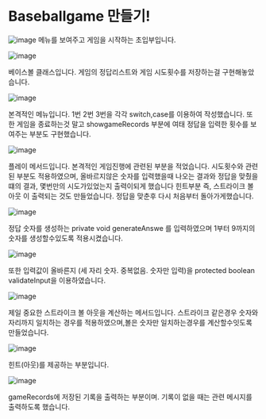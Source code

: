 # Baseballgame 만들기!
![image](https://github.com/user-attachments/assets/00e748a6-0fdb-4cbf-9e26-7104f864d330)
메뉴를 보여주고 게임을 시작하는 초입부입니다.

![image](https://github.com/user-attachments/assets/3f7f83d3-3923-46c2-8dcc-914eef37b320)

베이스볼 클래스입니다.
게임의 정답리스트와 게임 시도횟수를 저장하는걸 구현해놓았습니다.

![image](https://github.com/user-attachments/assets/d7f03938-c542-4a62-ba0f-cd0b2315dff0)

본격적인 메뉴입니다. 1번 2번 3번을 각각 switch,case를 이용하여 작성했습니다.
또한 게임을 종료하는것 말고 showgameRecords 부분에 여태 정답을 입력한 횟수를 보여주는 부분도 구현했습니다.

![image](https://github.com/user-attachments/assets/abcf9c5b-c43a-49dc-9d94-2966fc9e4c41)

플레이 메서드입니다.
본격적인 게임진행에 관련된 부분을 적었습니다.
시도횟수와 관련된 부분도 적용하였으며, 올바르지않은 숫자를 입력했을때 나오는 결과와 정답을 맞췄을떄의 결과, 몇번만의 시도가있었는지 출력이되게 했습니다
힌트부분 즉, 스트라이크 볼 아웃 이 출력되는 것도 만들었습니다.
정답을 맞춘후 다시 처음부터 돌아가게했습니다.

![image](https://github.com/user-attachments/assets/c462423e-9fd1-4a05-ba56-5ae3da0f3439)

정답 숫자를 생성하는  private void generateAnswe 를 입력하였으며 1부터 9까지의 숫자를 생성할수있도록 적용시켰습니다.

![image](https://github.com/user-attachments/assets/57aeb0b4-e52b-473b-ab1d-be307041fe94)

또한 입력값이 올바른지 (세 자리 숫자. 중복없음. 숫자만 입력)을  protected boolean validateInput을 이용하였습니다.

![image](https://github.com/user-attachments/assets/658e302f-b02d-45f1-9657-701067b815ca)

제일 중요한 스트라이크 볼 아웃을 계산하는 메서드입니다.
스트라이크 같은경우 숫자와 자리까지 일치하는 경우를 적용하였으며,볼은 숫자만 일치하는경우를 계산할수잇도록 만들었습니다.

![image](https://github.com/user-attachments/assets/be4c7452-92a5-4746-b1ac-28c2a1c14d72)

힌트(아웃)를 제공하는 부분입니다. 

![image](https://github.com/user-attachments/assets/9146bff1-ef37-4585-b633-43be7b3c9530)

gameRecords에 저장된 기록을 출력하는 부분이며. 기록이 없을 때는 관련 메시지를 출력하도록 했습니다.
